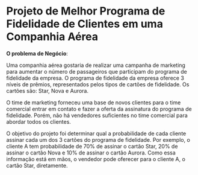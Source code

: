 # Projeto de Melhor Programa de Fidelidade de Clientes em uma Companhia Aérea 

**O problema de Negócio**:

Uma companhia aérea gostaria de realizar uma campanha de marketing para aumentar o número de passageiros que participam do programa de fidelidade da empresa. O programa de fidelidade da empresa oferece 3 níveis de prêmios, representados pelos tipos de cartões de fidelidade. Os cartões são: Star, Nova e Aurora. 

O time de marketing forneceu uma base de novos clientes para o time comercial entrar em contato e fazer a oferta da assinatura do programa de fidelidade. Porém, não há vendedores suficientes no time comercial para abordar todos os clientes. 

O objetivo do projeto foi determinar qual a probabilidade de cada cliente assinar cada um dos 3 cartões do programa de fidelidade. Por exemplo, o cliente A tem probabilidade de 70% de assinar o cartão Star, 20% de assinar o cartão Nova e 10% de assinar o cartão Aurora. Como essa informação está em mãos, o vendedor pode oferecer para o cliente A, o cartão Star, diretamente.
